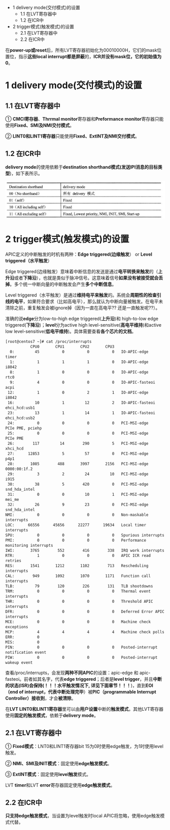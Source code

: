 - 1 delivery mode(交付模式)的设置
    - 1.1 在LVT寄存器中
    - 1.2 在ICR中
- 2 trigger模式(触发模式)的设置
    - 2.1 在LVT寄存器中
    - 2.2 在ICR中

在**power-up或reset**后，所有LVT寄存器初始化为00010000H，它们的mask位置位，指示**这些local interrupt都是屏蔽**的，**ICR并没有mask位，它的初始值为0**。

# 1 delivery mode(交付模式)的设置

## 1.1 在LVT寄存器中

① **CMCI寄存器**、**Thrrmal monitor**寄存器和**Preformance monitor**寄存器只能使用**Fixed、SMI及NMI交付模式**。

② **LINT0和LINT1寄存器**只能使用**Fixed、ExtINT及NMI交付模式**。

## 1.2 在ICR中

**delivery mode**的使用依赖于**destination shorthand模式(发送IPI消息的目标类型**)，如下表所示。

![config](./images/40.png)

# 2 trigger模式(触发模式)的设置

APIC定义的中断触发的时机有两种：**Edge triggered(边缘触发**） or **Level triggered（水平触发**）

Edge triggered(边缘触发）意味着中断信息的发送是通过**电平转换来触发**的（**上升沿**或者**下降沿**），也就是类似于脉冲信号。这意味着信号**如果没有被接受就会丢掉**。多个统一中断向量的中断触发会产生**多个中断信息**。

Level triggered（水平触发）是通过**维持电平来触发**的。系统会**周期性的检查引线的电平**，如果符合要求（比如高电平），那么就认为中断向量被触发。在电平未清除之前，重复触发会被ignore掉（因为一直在高电平?? 还是一直触发呢??）。

准确的说**edge**分为low\-to\-high edge triggered(**上升沿**)和 high\-to\-low edge triggered(**下降沿**)；**level**分为active high level\-sensitive(**高电平维持**)和active low level\-sensitive(**低电平维持**)。具体需要查看**各个芯片的文档**。

```
[root@centos7 ~]# cat /proc/interrupts 
           CPU0       CPU1       CPU2       CPU3       
  0:         45          0          0          0   IO-APIC-edge      timer
  1:          1          1          1          0   IO-APIC-edge      i8042
  8:          1          0          0          0   IO-APIC-edge      rtc0
  9:          4          0          0          0   IO-APIC-fasteoi   acpi
 12:          1          0          2          1   IO-APIC-edge      i8042
 16:         10          1         12          2   IO-APIC-fasteoi   ehci_hcd:usb1
 23:         13          1         14          1   IO-APIC-fasteoi   ehci_hcd:usb2
 24:          0          0          0          0   PCI-MSI-edge      PCIe PME, pciehp
 25:          0          0          0          0   PCI-MSI-edge      PCIe PME
 26:        117         14        290          5   PCI-MSI-edge      xhci_hcd
 27:      12853          5         57          0   PCI-MSI-edge      p4p1
 28:       1085        488       3997       2156   PCI-MSI-edge      0000:00:1f.2
 29:          3          2         24         10   PCI-MSI-edge      i915
 30:         38          5        420          0   PCI-MSI-edge      snd_hda_intel
 31:          0          0         10          1   PCI-MSI-edge      mei_me
 32:         26          9         23          0   PCI-MSI-edge      snd_hda_intel
NMI:          0          0          0          0   Non-maskable interrupts
LOC:      66556      45656      22277      19634   Local timer interrupts
SPU:          0          0          0          0   Spurious interrupts
PMI:          0          0          0          0   Performance monitoring interrupts
IWI:       3765        552        416        338   IRQ work interrupts
RTR:          1          0          0          0   APIC ICR read retries
RES:       1541       1212       1102        713   Rescheduling interrupts
CAL:        949       1092       1070       1171   Function call interrupts
TLB:         79        120        226        131   TLB shootdowns
TRM:          0          0          0          0   Thermal event interrupts
THR:          0          0          0          0   Threshold APIC interrupts
DFR:          0          0          0          0   Deferred Error APIC interrupts
MCE:          0          0          0          0   Machine check exceptions
MCP:          4          4          4          4   Machine check polls
ERR:          0
MIS:          0
PIN:          0          0          0          0   Posted-interrupt notification event
PIW:          0          0          0          0   Posted-interrupt wakeup event
```

查看/proc/interrupts，会发现**两种不同APIC**的设置：apic\-edge 和 apic\-fasteoi。前者如其名字，代表**edge triggered**；后者是**level trigger**，并且**中断的状态(ISR)会保持(！！！水平触发情况下, 详见下面章节！！！**)，直到**EOI（end of interrupt，代表中断处理完毕**）被**PIC（programmable Interrupt Controller）接收到**，才会**被清除**。

在**LVT LINT0和LINT1寄存器**里可以由**用户设置**中断的**触发模式**，其他LVT寄存器使用**固定的触发模式**，依赖于**delivery mode**。

## 2.1 在LVT寄存器中

① **Fixed模式**：LNT0和LINT1寄存器bit 15为0时使用edge触发，为1时使用level触发。

② **NMI、SMI及INIT模式**：固定使用**edge触发模式**。

③ **ExtINT模式**：固定使用**level触发**模式。

LVT **timer**和LVT **error**寄存器固定使用**edge触发模式**。

## 2.2 在ICR中

**只支持edge触发模式**，当设置为level触发时local APIC将忽略，使用edge触发模式代替。
